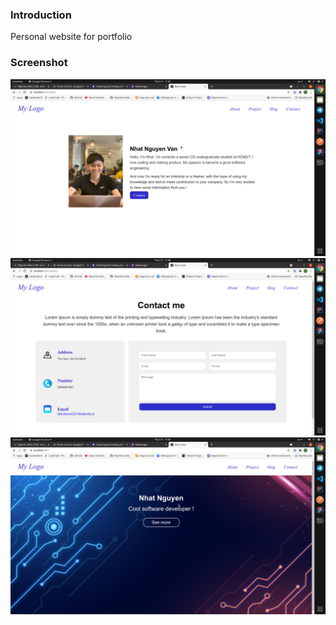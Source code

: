 ### Introduction 
Personal website for portfolio 

### Screenshot

![all text](https://github.com/nhat8002nguyen/my-site/blob/main/screenshots/Screenshot%20from%202021-03-21%2011-06-39.png "About page")
![all text](https://github.com/nhat8002nguyen/my-site/blob/main/screenshots/Screenshot%20from%202021-03-21%2011-08-19.png "Contact page")
![all text](https://github.com/nhat8002nguyen/my-site/blob/main/screenshots/Screenshot%20from%202021-03-21%2011-08-59.png "Landing page")
